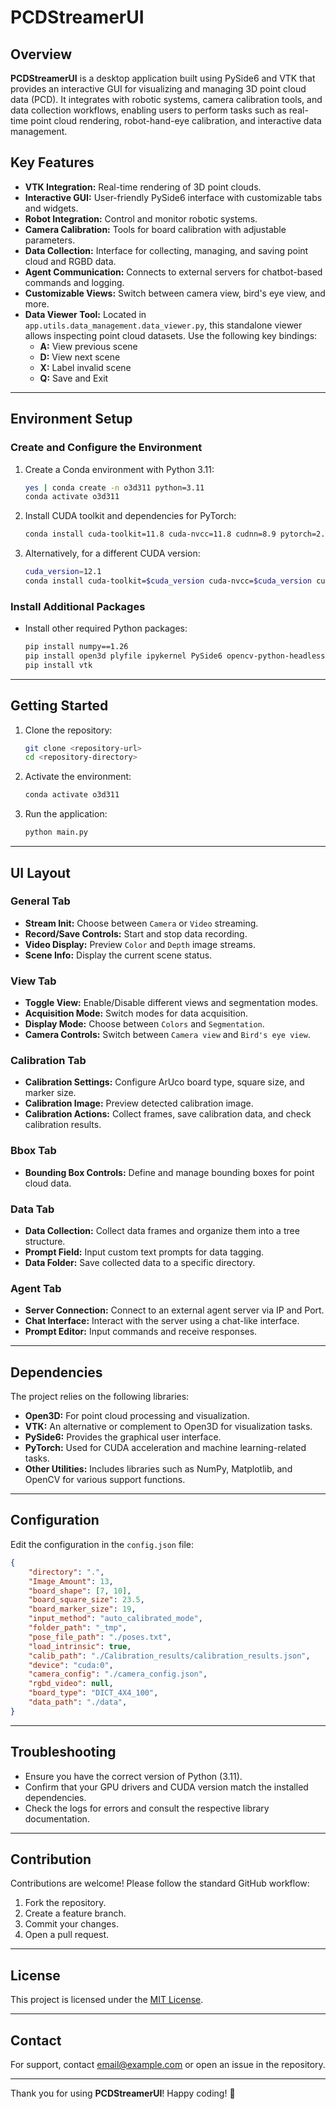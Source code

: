 # PCDStreamerUI

## Overview

**PCDStreamerUI** is a desktop application built using PySide6 and VTK that provides an interactive GUI for visualizing and managing 3D point cloud data (PCD). It integrates with robotic systems, camera calibration tools, and data collection workflows, enabling users to perform tasks such as real-time point cloud rendering, robot-hand-eye calibration, and interactive data management.

## Key Features

- **VTK Integration:** Real-time rendering of 3D point clouds.
- **Interactive GUI:** User-friendly PySide6 interface with customizable tabs and widgets.
- **Robot Integration:** Control and monitor robotic systems.
- **Camera Calibration:** Tools for board calibration with adjustable parameters.
- **Data Collection:** Interface for collecting, managing, and saving point cloud and RGBD data.
- **Agent Communication:** Connects to external servers for chatbot-based commands and logging.
- **Customizable Views:** Switch between camera view, bird's eye view, and more.
- **Data Viewer Tool:** Located in `app.utils.data_management.data_viewer.py`, this standalone viewer allows inspecting point cloud datasets. Use the following key bindings:
   - **A:** View previous scene
   - **D:** View next scene
   - **X:** Label invalid scene
   - **Q:** Save and Exit

---

## Environment Setup

### Create and Configure the Environment

1. Create a Conda environment with Python 3.11:
    ```bash
    yes | conda create -n o3d311 python=3.11
    conda activate o3d311
    ```

2. Install CUDA toolkit and dependencies for PyTorch:
    ```bash
    conda install cuda-toolkit=11.8 cuda-nvcc=11.8 cudnn=8.9 pytorch=2.2 torchvision=0.17.2 torchaudio=2.2 pytorch-cuda=11.8 -c pytorch -c nvidia
    ```

3. Alternatively, for a different CUDA version:
    ```bash
    cuda_version=12.1
    conda install cuda-toolkit=$cuda_version cuda-nvcc=$cuda_version cuda-compiler=$cuda_version cudnn=8.9 pytorch=2.2.2 torchvision=0.17.2 torchaudio=2.2.2 pytorch-cuda=$cuda_version -c pytorch -c nvidia
    ```

### Install Additional Packages

- Install other required Python packages:
    ```bash
    pip install numpy==1.26
    pip install open3d plyfile ipykernel PySide6 opencv-python-headless zeroconf tqdm matplotlib lebai-sdk
    pip install vtk
    ```

---

## Getting Started

1. Clone the repository:
    ```bash
    git clone <repository-url>
    cd <repository-directory>
    ```

2. Activate the environment:
    ```bash
    conda activate o3d311
    ```

3. Run the application:
    ```bash
    python main.py
    ```

---

## UI Layout

### General Tab
- **Stream Init:** Choose between `Camera` or `Video` streaming.
- **Record/Save Controls:** Start and stop data recording.
- **Video Display:** Preview `Color` and `Depth` image streams.
- **Scene Info:** Display the current scene status.

### View Tab
- **Toggle View:** Enable/Disable different views and segmentation modes.
- **Acquisition Mode:** Switch modes for data acquisition.
- **Display Mode:** Choose between `Colors` and `Segmentation`.
- **Camera Controls:** Switch between `Camera view` and `Bird's eye view`.

### Calibration Tab
- **Calibration Settings:** Configure ArUco board type, square size, and marker size.
- **Calibration Image:** Preview detected calibration image.
- **Calibration Actions:** Collect frames, save calibration data, and check calibration results.

### Bbox Tab
- **Bounding Box Controls:** Define and manage bounding boxes for point cloud data.

### Data Tab
- **Data Collection:** Collect data frames and organize them into a tree structure.
- **Prompt Field:** Input custom text prompts for data tagging.
- **Data Folder:** Save collected data to a specific directory.

### Agent Tab
- **Server Connection:** Connect to an external agent server via IP and Port.
- **Chat Interface:** Interact with the server using a chat-like interface.
- **Prompt Editor:** Input commands and receive responses.

---

## Dependencies

The project relies on the following libraries:
- **Open3D:** For point cloud processing and visualization.
- **VTK:** An alternative or complement to Open3D for visualization tasks.
- **PySide6:** Provides the graphical user interface.
- **PyTorch:** Used for CUDA acceleration and machine learning-related tasks.
- **Other Utilities:** Includes libraries such as NumPy, Matplotlib, and OpenCV for various support functions.

---

## Configuration

Edit the configuration in the `config.json` file:
```json
{
    "directory": ".",
    "Image_Amount": 13,
    "board_shape": [7, 10],
    "board_square_size": 23.5,
    "board_marker_size": 19,
    "input_method": "auto_calibrated_mode",
    "folder_path": "_tmp",
    "pose_file_path": "./poses.txt",
    "load_intrinsic": true,
    "calib_path": "./Calibration_results/calibration_results.json",
    "device": "cuda:0",
    "camera_config": "./camera_config.json",
    "rgbd_video": null,
    "board_type": "DICT_4X4_100",
    "data_path": "./data",
}

```

---

## Troubleshooting

- Ensure you have the correct version of Python (3.11).
- Confirm that your GPU drivers and CUDA version match the installed dependencies.
- Check the logs for errors and consult the respective library documentation.

---

## Contribution

Contributions are welcome! Please follow the standard GitHub workflow:
1. Fork the repository.
2. Create a feature branch.
3. Commit your changes.
4. Open a pull request.

---

## License

This project is licensed under the [MIT License](LICENSE).

---

## Contact

For support, contact [email@example.com](mailto:email@example.com) or open an issue in the repository.

---

Thank you for using **PCDStreamerUI**! Happy coding! 🚀

